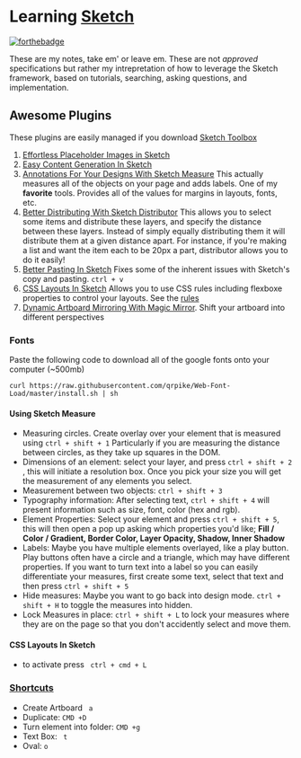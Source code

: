Learning [Sketch](https://www.sketchapp.com/)
=====
[![forthebadge](http://forthebadge.com/badges/certified-cousin-terio.svg)](http://forthebadge.com)

These are my notes, take em' or leave em. These are not *approved* specifications but rather my intrepretation of how to leverage the Sketch framework, based on tutorials, searching, asking questions, and implementation. 
## Awesome Plugins

These plugins are easily managed if you download [Sketch Toolbox](sketchtoolbox.com)
 1. [Effortless Placeholder Images in Sketch](https://www.youtube.com/watch?v=oQnggDiV1vA&list=PLLnpHn493BHHUZe9bihv37Z6CyXBTyb-9&index=1)
 2. [Easy Content Generation In Sketch](https://www.youtube.com/watch?v=EPljMDOjeuo&list=PLLnpHn493BHHUZe9bihv37Z6CyXBTyb-9&index=2) 
 3. [Annotations For Your Designs With Sketch Measure](https://www.youtube.com/watch?v=lHKt491yqls&index=3&list=PLLnpHn493BHHUZe9bihv37Z6CyXBTyb-9) This actually measures all of the objects on your page and adds labels. One of my **favorite** tools. Provides all of the values for margins in layouts, fonts, etc.
 4. [Better Distributing With Sketch Distributor](https://www.youtube.com/watch?v=BzZKMQe1qQk&list=PLLnpHn493BHHUZe9bihv37Z6CyXBTyb-9&index=4) This allows you to select some items and distribute these layers, and specify the distance between these layers. Instead of simply equally distributing them it will distribute them at a given distance apart. For instance, if you're making a list and want the item each to be 20px a part, distributor allows you to do it easily!
 5. [Better Pasting In Sketch](https://www.youtube.com/watch?v=xv511oaJo0g&list=PLLnpHn493BHHUZe9bihv37Z6CyXBTyb-9&index=5) Fixes some of the inherent issues with Sketch's copy and pasting. ```ctrl + v```
 6. [CSS Layouts In Sketch](https://www.youtube.com/watch?v=EmXXzvrz_vs&index=6&list=PLLnpHn493BHHUZe9bihv37Z6CyXBTyb-9) Allows you to use CSS rules including flexboxe properties to control your layouts. See the [rules](https://github.com/hrescak/Sketch-Flex-Layout)
 7. [Dynamic Artboard Mirroring With Magic Mirror](https://www.youtube.com/watch?v=Gm5wPXOgVtM&list=PLLnpHn493BHHUZe9bihv37Z6CyXBTyb-9&index=9). Shift your artboard into different perspectives
 

### Fonts
Paste the following code to download all of the google fonts onto your computer (~500mb)

```curl https://raw.githubusercontent.com/qrpike/Web-Font-Load/master/install.sh | sh```

#### Using Sketch Measure
- Measuring circles. Create overlay over your element that is measured using ```ctrl + shift + 1``` Particularly if you are measuring the distance between circles, as they take up squares in the DOM. 
- Dimensions of an element: select your layer, and press ```ctrl + shift + 2``` , this will initiate a resolution box. Once you pick your size you will get the measurement of any elements you select.
- Measurement between two objects: ```ctrl + shift + 3```
- Typography information: After selecting text, ```ctrl + shift + 4``` will present information such as size, font, color (hex and rgb).
- Element Properties: Select your element and press ```ctrl + shift + 5```, this will then open a pop up asking which properties you'd like;  **Fill / Color / Gradient, Border Color, Layer Opacity, Shadow, Inner Shadow**
- Labels: Maybe you have multiple elements overlayed, like a play button. Play buttons often have a circle and a triangle, which may have different properties. If you want to turn text into a label so you can easily differentiate your measures, first create some text, select that text and then press ```ctrl + shift + 5```
- Hide measures: Maybe you want to go back into design mode. ```ctrl + shift + H``` to toggle the measures into hidden. 
- Lock Measures in place: ```ctrl + shift + L``` to lock your measures where they are on the page so that you don't accidently select and move them.

#### CSS Layouts In Sketch
- to activate press ``` ctrl + cmd + L```
 

### [Shortcuts](http://sketchshortcuts.com/)
- Create Artboard ``` a```
- Duplicate: ``` CMD +D ```
- Turn element into folder: ``` CMD +g ```
- Text Box: ``` t```
- Oval: ```o```
